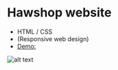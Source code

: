 # Hawshop website
- HTML / CSS
- (Responsive web design)
- [Demo: ](https://haopham1705.github.io/shopping-web/Haw-Shop/)

![alt text](https://i.imgur.com/8IwBaUK.png?raw=true)
